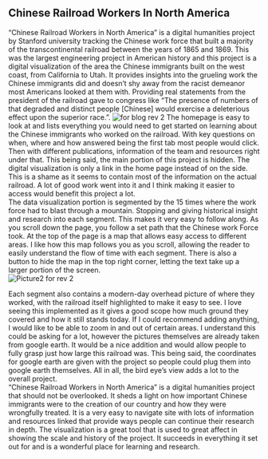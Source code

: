 ## Chinese Railroad Workers In North America

“Chinese Railroad Workers in North America” is a digital humanities project by Stanford university tracking the Chinese work force that built a majority of the transcontinental railroad between the years of 1865 and 1869.  This was the largest engineering project in American history and this project is a digital visualization of the area the Chinese immigrants built on the west coast, from California to Utah.  It provides insights into the grueling work the Chinese immigrants did and doesn’t shy away from the racist demeanor most Americans looked at them with.  Providing real statements from the president of the railroad gave to congress like “The presence of numbers of that degraded and distinct people [Chinese] would exercise a deleterious effect upon the superior race.”. 
![for blog rev 2](https://user-images.githubusercontent.com/78226473/111055179-37de7a80-8441-11eb-9510-53e051ccc48f.png)
The homepage is easy to look at and lists everything you would need to get started on learning about the Chinese immigrants who worked on the railroad.  With key questions on when, where and how answered being the first tab most people would click.   Then with different publications, information of the team and resources right under that.  This being said, the main portion of this project is hidden.  The digital visualization is only a link in the home page instead of on the side.  This is a shame as it seems to contain most of the information on the actual railroad.  A lot of good work went into it and I think making it easier to access would benefit this project a lot.  
The data visualization portion is segmented by the 15 times where the work force had to blast through a mountain.  Stopping and giving historical insight and research into each segment.   This makes it very easy to follow along.  As you scroll down the page, you follow a set path that the Chinese work Force took.  At the top of the page is a map that allows easy access to different areas.  I like how this map follows you as you scroll, allowing the reader to easily understand the flow of time with each segment.   There is also a button to hide the map in the top right corner, letting the text take up a larger portion of the screen.  
![Picture2 for rev 2](https://user-images.githubusercontent.com/78226473/111055203-6fe5bd80-8441-11eb-8977-2b834ca34290.png)

Each segment also contains a modern-day overhead picture of where they worked, with the railroad itself highlighted to make it easy to see.  I love seeing this implemented as it gives a good scope how much ground they covered and how it still stands today.  If I could recommend adding anything, I would like to be able to zoom in and out of certain areas.  I understand this could be asking for a lot, however the pictures themselves are already taken from google earth.  It would be a nice addition and would allow people to fully grasp just how large this railroad was.  This being said, the coordinates for google earth are given with the project so people could plug them into google earth themselves.   All in all, the bird eye’s view adds a lot to the overall project.  
“Chinese Railroad Workers in North America” is a digital humanities project that should not be overlooked.  It sheds a light on how important Chinese immigrants were to the creation of our country and how they were wrongfully treated.  It is a very easy to navigate site with lots of information and resources linked that provide ways people can continue their research in depth.  The visualization is a great tool that is used to great affect in showing the scale and history of the project.  It succeeds in everything it set out for and is a wonderful place for learning and research.  
